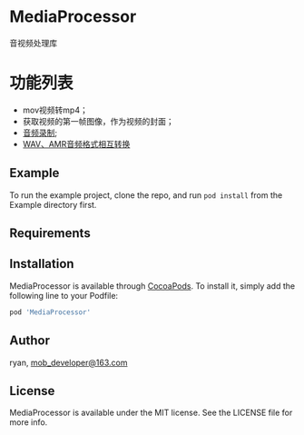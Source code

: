 # MediaProcessor
音视频处理库

# 功能列表
  * mov视频转mp4；
  * 获取视频的第一帧图像，作为视频的封面；
  * [音频录制](https://github.com/runryan/AudioRecorder);
  * [WAV、AMR音频格式相互转换](https://github.com/runryan/VoiceConverter)

## Example

To run the example project, clone the repo, and run `pod install` from the Example directory first.

## Requirements

## Installation

MediaProcessor is available through [CocoaPods](https://cocoapods.org). To install
it, simply add the following line to your Podfile:

```ruby
pod 'MediaProcessor'
```

## Author

ryan, mob_developer@163.com

## License

MediaProcessor is available under the MIT license. See the LICENSE file for more info.
